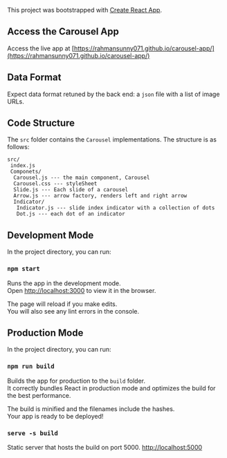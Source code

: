 This project was bootstrapped with [Create React App](https://github.com/facebook/create-react-app).

## Access the Carousel App

Access the live app at [https://rahmansunny071.github.io/carousel-app/](https://rahmansunny071.github.io/carousel-app/)

## Data Format

Expect data format retuned by the back end: a `json` file with a list of image URLs.  


## Code Structure

The `src` folder contains the `Carousel` implementations. The structure is as follows:

```
src/
 index.js
 Componets/
  Carousel.js --- the main component, Carousel
  Carousel.css --- styleSheet
  Slide.js --- Each slide of a carousel
  Arrow.js --- arrow factory, renders left and right arrow
  Indicator/
   Indicator.js --- slide index indicator with a collection of dots
   Dot.js --- each dot of an indicator
```

## Development Mode

In the project directory, you can run:

### `npm start`

Runs the app in the development mode.<br>
Open [http://localhost:3000](http://localhost:3000) to view it in the browser.

The page will reload if you make edits.<br>
You will also see any lint errors in the console.

## Production Mode

In the project directory, you can run:

### `npm run build`

Builds the app for production to the `build` folder.<br>
It correctly bundles React in production mode and optimizes the build for the best performance.

The build is minified and the filenames include the hashes.<br>
Your app is ready to be deployed!

### `serve -s build`

Static server that hosts the build on port 5000. [http://localhost:5000](http://localhost:5000/)

